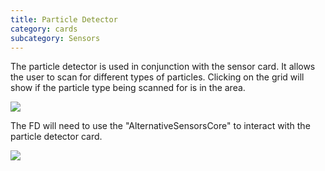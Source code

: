 ```yaml
---
title: Particle Detector
category: cards
subcategory: Sensors
---
```

The particle detector is used in conjunction with the sensor card. It allows the user to scan for different types of particles. Clicking on the grid will show if the particle type being scanned for is in the area.

![](/img/screen-shot-2019-04-01-at-9.16.06-pm.png)

The FD will need to use the "AlternativeSensorsCore" to interact with the particle detector card.

![](/img/screen-shot-2019-04-01-at-9.16.18-pm.png)
